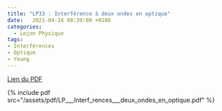 ```yaml
---
title: "LP33 : Interférence à deux ondes en optique"
date:   2021-04-16 08:39:00 +0100
categories:
  - Leçon Physique
tags:
- Interférences
- Optique
- Young
---
```

[Lien du PDF](/assets/pdf/LP___Interf_rences___deux_ondes_en_optique.pdf)

{% include pdf src="/assets/pdf/LP___Interf_rences___deux_ondes_en_optique.pdf" %}
